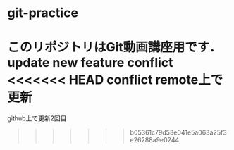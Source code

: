 # git-practice
このリポジトリはGit動画講座用です．
update new feature
conflict
<<<<<<< HEAD
conflict remote上で更新
=======
github上で更新2回目
>>>>>>> b05361c79d53e041e5a063a25f3e26288a9e0244
